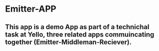 # Emitter-APP
## This app is a demo App as part of a technichal task at Yello, three related apps commuincating together (Emitter-Middleman-Reciever).
